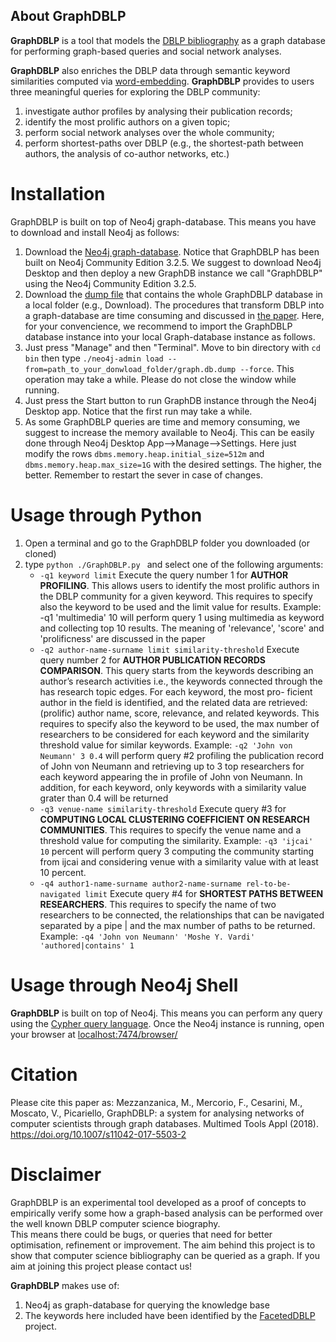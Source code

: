 ## About GraphDBLP

**GraphDBLP** is a tool that models the [DBLP bibliography](http://dblp.uni-trier.de/) as a graph database for performing graph-based queries and social network analyses.

**GraphDBLP** also enriches the DBLP data through semantic keyword similarities computed via [word-embedding](https://arxiv.org/pdf/1411.2738.pdf). **GraphDBLP** provides to users three meaningful queries for exploring the DBLP community:
1. investigate author profiles by analysing their publication records;
2. identify the most prolific authors on a given topic;
3. perform social network analyses over the whole community;
4. perform shortest-paths over DBLP (e.g., the shortest-path between authors, the analysis of co-author networks, etc.) 

# Installation
GraphDBLP is built on top of Neo4j graph-database. This means you have to download and install Neo4j as follows:
1. Download the [Neo4j graph-database](https://neo4j.com/download/). Notice that GraphDBLP has been built on Neo4j Community Edition 3.2.5. We suggest to download Neo4j Desktop and then deploy a new GraphDB instance we call "GraphDBLP" using the Neo4j Community Edition 3.2.5.
2. Download the [dump file](https://goo.gl/Cy1AH1) that contains the whole GraphDBLP database in a local folder (e.g., Download). The procedures that transform DBLP into a graph-database are time consuming and discussed in [the paper](https://link.springer.com/article/10.1007/s11042-017-5503-2). Here, for your convencience, we recommend to import the GraphDBLP database instance into your local Graph-database instance as follows.  
3. Just press "Manage" and then "Terminal". Move to bin directory with `cd bin` then type `./neo4j-admin load --from=path_to_your_donwload_folder/graph.db.dump --force`. This operation may take a while. Please do not close the window while running.
4. Just press the Start button to run GraphDB instance through the Neo4j Desktop app. Notice that the first run may take a while.
5. As some GraphDBLP queries are time and memory consuming, we suggest to increase the memory available to Neo4j. This can be easily done through Neo4j Desktop App-->Manage-->Settings. Here just modify the rows `dbms.memory.heap.initial_size=512m` and `dbms.memory.heap.max_size=1G` with the desired settings. The higher, the better. Remember to restart the sever in case of changes.

# Usage through Python 

1. Open a terminal and go to the GraphDBLP folder you downloaded (or cloned)
2. type `python ./GraphDBLP.py ` and select one of the following arguments:
	- `-q1 keyword limit` Execute the query number 1 for **AUTHOR PROFILING**. This allows users to identify the most prolific authors in the DBLP community for a given keyword. This requires to specify also the keyword to be used and the limit value for results. Example: -q1 'multimedia' 10 will perform query 1 using multimedia as keyword and collecting top 10 results. The meaning of 'relevance', 'score' and 'prolificness' are discussed in the paper
	- `-q2 author-name-surname limit similarity-threshold` Execute query number 2 for **AUTHOR PUBLICATION RECORDS COMPARISON**. This query starts from the keywords describing an author’s research activities i.e., the keywords connected through the has research topic edges. For each keyword, the most pro- ficient author in the field is identified, and the related data are retrieved: (prolific) author name, score, relevance, and related keywords. This requires to specify also the keyword to be used, the max number of researchers to be considered for each keyword and the similarity threshold value for similar keywords. Example: `-q2 'John von Neumann' 3 0.4` will perform query #2 profiling the publication record of John von Neumann and retrieving up to 3 top researchers for each keyword appearing the in profile of John von Neumann. In addition, for each keyword, only keywords with a similarity value grater than 0.4 will be returned
 	- `-q3 venue-name similarity-threshold` Execute query #3 for **COMPUTING LOCAL CLUSTERING COEFFICIENT ON RESEARCH COMMUNITIES**. This requires to specify the venue name and a threshold value for computing the similarity. Example: `-q3 'ijcai' 10` percent will perform query 3 computing the community starting from ijcai and considering venue with a similarity value with at least 10 percent.
 	- `-q4 author1-name-surname author2-name-surname rel-to-be-navigated limit` Execute query #4 for **SHORTEST PATHS BETWEEN RESEARCHERS**. This requires to specify the name of two researchers to be connected, the relationships that can be navigated separated by a pipe | and the max number of paths to be returned. Example: `-q4 'John von Neumann' 'Moshe Y. Vardi' 'authored|contains' 1`

# Usage through Neo4j Shell

**GraphDBLP** is built on top of Neo4j. This means you can perform any query using the [Cypher query language](https://neo4j.com/developer/cypher-query-language/). Once the Neo4j instance is running, open your browser at [localhost:7474/browser/](localhost:7474/browser/ ) 

# Citation

Please cite this paper as: Mezzanzanica, M., Mercorio, F., Cesarini, M., Moscato, V., Picariello, GraphDBLP: a system for analysing networks of computer scientists through graph databases. Multimed Tools Appl (2018). https://doi.org/10.1007/s11042-017-5503-2

# Disclaimer

GraphDBLP is an experimental tool developed as a proof of concepts to empirically verify some how a graph-based analysis can be performed over the well known DBLP computer science biography.  
This means there could be bugs, or queries that need for better optimisation, refinement or improvement. The aim behind this project is to show that computer science bibliography can be queried as a graph. If you aim at joining this project please contact us!

**GraphDBLP** makes use of:
1. Neo4j as graph-database for querying the knowledge base
2. The keywords here included have been identified by the [FacetedDBLP](http://dblp.l3s.de/dblp++.php) project.